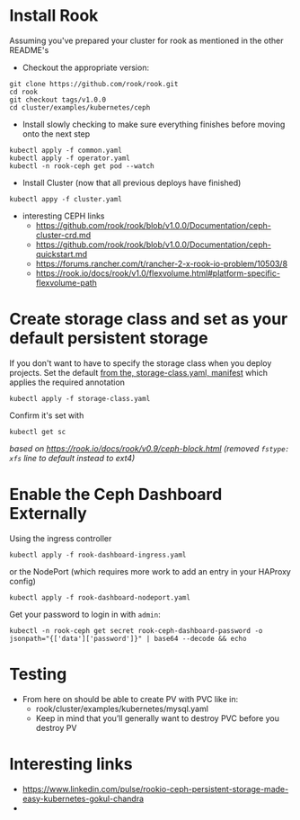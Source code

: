 # Install Rook

Assuming you've prepared your cluster for rook as mentioned in the other README's

- Checkout the appropriate version:
```
git clone https://github.com/rook/rook.git
cd rook
git checkout tags/v1.0.0
cd cluster/examples/kubernetes/ceph
```
- Install slowly checking to make sure everything finishes before moving onto the next step
```
kubectl apply -f common.yaml
kubectl apply -f operator.yaml
kubectl -n rook-ceph get pod --watch
```
- Install Cluster (now that all previous deploys have finished)
```
kubectl appy -f cluster.yaml
```

- interesting CEPH links
    - https://github.com/rook/rook/blob/v1.0.0/Documentation/ceph-cluster-crd.md
    - https://github.com/rook/rook/blob/v1.0.0/Documentation/ceph-quickstart.md
    - https://forums.rancher.com/t/rancher-2-x-rook-io-problem/10503/8
    - https://rook.io/docs/rook/v1.0/flexvolume.html#platform-specific-flexvolume-path

# Create storage class and set as your default persistent storage
If you don't want to have to specify the storage class when you deploy projects. Set the default [from the, storage-class.yaml, manifest](./manifests/storage-class.yaml) which applies the required annotation
```
kubectl apply -f storage-class.yaml
```
Confirm it's set with 
```
kubectl get sc
```
*based on https://rook.io/docs/rook/v0.9/ceph-block.html (removed `fstype: xfs` line to default instead to ext4)*

# Enable the Ceph Dashboard Externally
Using the ingress controller
```
kubectl apply -f rook-dashboard-ingress.yaml
```
or the NodePort (which requires more work to add an entry in your HAProxy config)
```
kubectl apply -f rook-dashboard-nodeport.yaml
```
Get your password to login in with `admin`:
```
kubectl -n rook-ceph get secret rook-ceph-dashboard-password -o jsonpath="{['data']['password']}" | base64 --decode && echo
```

# Testing
- From here on should be able to create PV with PVC like in:
    - rook/cluster/examples/kubernetes/mysql.yaml
    - Keep in mind that you’ll generally want to destroy PVC before you destroy PV

# Interesting links
- https://www.linkedin.com/pulse/rookio-ceph-persistent-storage-made-easy-kubernetes-gokul-chandra
- 
